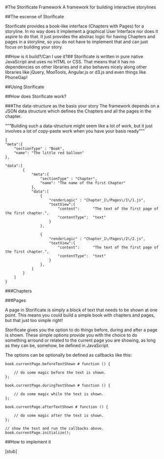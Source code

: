 #The Storificate Framework
A framework for building interactive storylines


##The escense of Storificate

Storificate provides a book-like interface (Chapters with Pages) for a storyline.
In no way does it implement a graphical User Interface nor does it aspire to do that.
It just provides the abstrac logic for having Chapters and pages in a storyline, so you do not have to implement that and can just focus on building your story.

##How is it build?/Can I use it?##
Storificate is written in pure native JavaScript and uses no HTML or CSS. 
That means that it has no dependencies on other libraries and it also behaves nicely along other libraries like jQuery, MooTools, Angular.js or d3.js and even things like PhoneGap!


##Using Storificate

##How does Storificate work?

###The data-structure as the basis your story
The framework depends on a JSON data structure which defines the Chapters and all the pages in the chapter. 

"""Building such a data-structure might seem like a lot of work, but it just involves a lot of copy-paste work when you have your basis ready"""
	
	{
	"meta":{
		"sectionType" : "Book",
		"name": "The little red balloon"
	},

	"data":[
			{
				"meta":{
					"sectionType" : "Chapter",
					"name": "The name of the first Chapter"
				},
				"data":[
					{
						"renderLogic" : "Chapter_1\/Pages\/1\/1.js",
						"textView":{
							"content": 		"The text of the first page of the first chapter.",
							"contentType": 	"text"
						}		
					},

					{
						"renderLogic" : "Chapter_1\/Pages\/2\/2.js",
						"textView":{
							"content": 		"The text of the first page of the first chapter.",
							"contentType": 	"text"
						}		
					},
				]
			}
		]
	}

###Chapters

###Pages

A page in Storificate is simply a block of text that needs to be shown at one point. This means you could build a simple book with chapters and pages, but that just too simple right!

Storificate gives you the option to do things before, during and after a page is shown. These simple options provide you with the choice to do something arround or related to the current page you are showing, as long as they can be, somehow, be defined in JavaScript.

The options can be optionally be defined as callbacks like this:


	book.currentPage.beforeTextShown # function () {

		// do some magic before the text is shown.
	};

	book.currentPage.duringTextShown # function () {

		// do some magic while the text is shown.
	};

	book.currentPage.afterTextShown # function () {

		// do some magic after the text is shown.
	};

	// show the text and run the callbacks above.
	book.currentPage.initialize();



##How to implement it

[stub]



